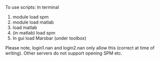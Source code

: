 To use scripts:
In terminal 
1) module load spm
2) module load matlab
3) load matlab
4) (in matlab) load spm
5) In gui load Marsbar (under toolbox)

Please note, login1.nan and login2.nan only allow this (correct at time of writing). Other servers do not support opening SPM etc.
 



